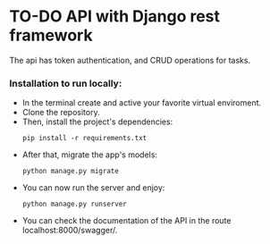 # TO-DO API with Django rest framework

The api has token authentication, and CRUD operations for tasks. 

### Installation to run locally:
- In the terminal create and active your favorite virtual enviroment.
- Clone the repository.
- Then, install the project's dependencies:
    ~~~
    pip install -r requirements.txt
    ~~~
- After that, migrate the app's models:
    ~~~
    python manage.py migrate
    ~~~
- You can now run the server and enjoy:
    ~~~
    python manage.py runserver
    ~~~
- You can check the documentation of the API in the route localhost:8000/swagger/.  
